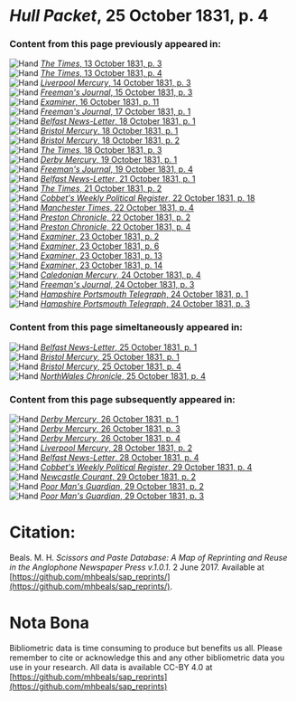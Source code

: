 # *Hull Packet*, 25 October 1831, p. 4  
  
### Content from this page previously appeared in:  
![Hand](http://scissorsandpaste.net/wp-content/uploads/2017/06/smallhandpointer.png) [*The Times*, 13 October 1831, p. 3](https://mhbeals.github.io/sap_html/The-Times/The-Times-13-October-1831-p-3)  
![Hand](http://scissorsandpaste.net/wp-content/uploads/2017/06/smallhandpointer.png) [*The Times*, 13 October 1831, p. 4](https://mhbeals.github.io/sap_html/The-Times/The-Times-13-October-1831-p-4)  
![Hand](http://scissorsandpaste.net/wp-content/uploads/2017/06/smallhandpointer.png) [*Liverpool Mercury*, 14 October 1831, p. 3](https://mhbeals.github.io/sap_html/Liverpool-Mercury/Liverpool-Mercury-14-October-1831-p-3)  
![Hand](http://scissorsandpaste.net/wp-content/uploads/2017/06/smallhandpointer.png) [*Freeman's Journal*, 15 October 1831, p. 3](https://mhbeals.github.io/sap_html/Freeman's-Journal/Freeman's-Journal-15-October-1831-p-3)  
![Hand](http://scissorsandpaste.net/wp-content/uploads/2017/06/smallhandpointer.png) [*Examiner*, 16 October 1831, p. 11](https://mhbeals.github.io/sap_html/Examiner/Examiner-16-October-1831-p-11)  
![Hand](http://scissorsandpaste.net/wp-content/uploads/2017/06/smallhandpointer.png) [*Freeman's Journal*, 17 October 1831, p. 1](https://mhbeals.github.io/sap_html/Freeman's-Journal/Freeman's-Journal-17-October-1831-p-1)  
![Hand](http://scissorsandpaste.net/wp-content/uploads/2017/06/smallhandpointer.png) [*Belfast News-Letter*, 18 October 1831, p. 1](https://mhbeals.github.io/sap_html/Belfast-News-Letter/Belfast-News-Letter-18-October-1831-p-1)  
![Hand](http://scissorsandpaste.net/wp-content/uploads/2017/06/smallhandpointer.png) [*Bristol Mercury*, 18 October 1831, p. 1](https://mhbeals.github.io/sap_html/Bristol-Mercury/Bristol-Mercury-18-October-1831-p-1)  
![Hand](http://scissorsandpaste.net/wp-content/uploads/2017/06/smallhandpointer.png) [*Bristol Mercury*, 18 October 1831, p. 2](https://mhbeals.github.io/sap_html/Bristol-Mercury/Bristol-Mercury-18-October-1831-p-2)  
![Hand](http://scissorsandpaste.net/wp-content/uploads/2017/06/smallhandpointer.png) [*The Times*, 18 October 1831, p. 3](https://mhbeals.github.io/sap_html/The-Times/The-Times-18-October-1831-p-3)  
![Hand](http://scissorsandpaste.net/wp-content/uploads/2017/06/smallhandpointer.png) [*Derby Mercury*, 19 October 1831, p. 1](https://mhbeals.github.io/sap_html/Derby-Mercury/Derby-Mercury-19-October-1831-p-1)  
![Hand](http://scissorsandpaste.net/wp-content/uploads/2017/06/smallhandpointer.png) [*Freeman's Journal*, 19 October 1831, p. 4](https://mhbeals.github.io/sap_html/Freeman's-Journal/Freeman's-Journal-19-October-1831-p-4)  
![Hand](http://scissorsandpaste.net/wp-content/uploads/2017/06/smallhandpointer.png) [*Belfast News-Letter*, 21 October 1831, p. 1](https://mhbeals.github.io/sap_html/Belfast-News-Letter/Belfast-News-Letter-21-October-1831-p-1)  
![Hand](http://scissorsandpaste.net/wp-content/uploads/2017/06/smallhandpointer.png) [*The Times*, 21 October 1831, p. 2](https://mhbeals.github.io/sap_html/The-Times/The-Times-21-October-1831-p-2)  
![Hand](http://scissorsandpaste.net/wp-content/uploads/2017/06/smallhandpointer.png) [*Cobbet's Weekly Political Register*, 22 October 1831, p. 18](https://mhbeals.github.io/sap_html/Cobbet's-Weekly-Political-Register/Cobbet's-Weekly-Political-Register-22-October-1831-p-18)  
![Hand](http://scissorsandpaste.net/wp-content/uploads/2017/06/smallhandpointer.png) [*Manchester Times*, 22 October 1831, p. 4](https://mhbeals.github.io/sap_html/Manchester-Times/Manchester-Times-22-October-1831-p-4)  
![Hand](http://scissorsandpaste.net/wp-content/uploads/2017/06/smallhandpointer.png) [*Preston Chronicle*, 22 October 1831, p. 2](https://mhbeals.github.io/sap_html/Preston-Chronicle/Preston-Chronicle-22-October-1831-p-2)  
![Hand](http://scissorsandpaste.net/wp-content/uploads/2017/06/smallhandpointer.png) [*Preston Chronicle*, 22 October 1831, p. 4](https://mhbeals.github.io/sap_html/Preston-Chronicle/Preston-Chronicle-22-October-1831-p-4)  
![Hand](http://scissorsandpaste.net/wp-content/uploads/2017/06/smallhandpointer.png) [*Examiner*, 23 October 1831, p. 2](https://mhbeals.github.io/sap_html/Examiner/Examiner-23-October-1831-p-2)  
![Hand](http://scissorsandpaste.net/wp-content/uploads/2017/06/smallhandpointer.png) [*Examiner*, 23 October 1831, p. 6](https://mhbeals.github.io/sap_html/Examiner/Examiner-23-October-1831-p-6)  
![Hand](http://scissorsandpaste.net/wp-content/uploads/2017/06/smallhandpointer.png) [*Examiner*, 23 October 1831, p. 13](https://mhbeals.github.io/sap_html/Examiner/Examiner-23-October-1831-p-13)  
![Hand](http://scissorsandpaste.net/wp-content/uploads/2017/06/smallhandpointer.png) [*Examiner*, 23 October 1831, p. 14](https://mhbeals.github.io/sap_html/Examiner/Examiner-23-October-1831-p-14)  
![Hand](http://scissorsandpaste.net/wp-content/uploads/2017/06/smallhandpointer.png) [*Caledonian Mercury*, 24 October 1831, p. 4](https://mhbeals.github.io/sap_html/Caledonian-Mercury/Caledonian-Mercury-24-October-1831-p-4)  
![Hand](http://scissorsandpaste.net/wp-content/uploads/2017/06/smallhandpointer.png) [*Freeman's Journal*, 24 October 1831, p. 3](https://mhbeals.github.io/sap_html/Freeman's-Journal/Freeman's-Journal-24-October-1831-p-3)  
![Hand](http://scissorsandpaste.net/wp-content/uploads/2017/06/smallhandpointer.png) [*Hampshire Portsmouth Telegraph*, 24 October 1831, p. 1](https://mhbeals.github.io/sap_html/Hampshire-Portsmouth-Telegraph/Hampshire-Portsmouth-Telegraph-24-October-1831-p-1)  
![Hand](http://scissorsandpaste.net/wp-content/uploads/2017/06/smallhandpointer.png) [*Hampshire Portsmouth Telegraph*, 24 October 1831, p. 3](https://mhbeals.github.io/sap_html/Hampshire-Portsmouth-Telegraph/Hampshire-Portsmouth-Telegraph-24-October-1831-p-3)  
  
### Content from this page simeltaneously appeared in:  
![Hand](http://scissorsandpaste.net/wp-content/uploads/2017/06/smallhandpointer.png) [*Belfast News-Letter*, 25 October 1831, p. 1](https://mhbeals.github.io/sap_html/Belfast-News-Letter/Belfast-News-Letter-25-October-1831-p-1)  
![Hand](http://scissorsandpaste.net/wp-content/uploads/2017/06/smallhandpointer.png) [*Bristol Mercury*, 25 October 1831, p. 1](https://mhbeals.github.io/sap_html/Bristol-Mercury/Bristol-Mercury-25-October-1831-p-1)  
![Hand](http://scissorsandpaste.net/wp-content/uploads/2017/06/smallhandpointer.png) [*Bristol Mercury*, 25 October 1831, p. 4](https://mhbeals.github.io/sap_html/Bristol-Mercury/Bristol-Mercury-25-October-1831-p-4)  
![Hand](http://scissorsandpaste.net/wp-content/uploads/2017/06/smallhandpointer.png) [*NorthWales Chronicle*, 25 October 1831, p. 4](https://mhbeals.github.io/sap_html/NorthWales-Chronicle/NorthWales-Chronicle-25-October-1831-p-4)  
  
### Content from this page subsequently appeared in:  
![Hand](http://scissorsandpaste.net/wp-content/uploads/2017/06/smallhandpointer.png) [*Derby Mercury*, 26 October 1831, p. 1](https://mhbeals.github.io/sap_html/Derby-Mercury/Derby-Mercury-26-October-1831-p-1)  
![Hand](http://scissorsandpaste.net/wp-content/uploads/2017/06/smallhandpointer.png) [*Derby Mercury*, 26 October 1831, p. 3](https://mhbeals.github.io/sap_html/Derby-Mercury/Derby-Mercury-26-October-1831-p-3)  
![Hand](http://scissorsandpaste.net/wp-content/uploads/2017/06/smallhandpointer.png) [*Derby Mercury*, 26 October 1831, p. 4](https://mhbeals.github.io/sap_html/Derby-Mercury/Derby-Mercury-26-October-1831-p-4)  
![Hand](http://scissorsandpaste.net/wp-content/uploads/2017/06/smallhandpointer.png) [*Liverpool Mercury*, 28 October 1831, p. 2](https://mhbeals.github.io/sap_html/Liverpool-Mercury/Liverpool-Mercury-28-October-1831-p-2)  
![Hand](http://scissorsandpaste.net/wp-content/uploads/2017/06/smallhandpointer.png) [*Belfast News-Letter*, 28 October 1831, p. 4](https://mhbeals.github.io/sap_html/Belfast-News-Letter/Belfast-News-Letter-28-October-1831-p-4)  
![Hand](http://scissorsandpaste.net/wp-content/uploads/2017/06/smallhandpointer.png) [*Cobbet's Weekly Political Register*, 29 October 1831, p. 4](https://mhbeals.github.io/sap_html/Cobbet's-Weekly-Political-Register/Cobbet's-Weekly-Political-Register-29-October-1831-p-4)  
![Hand](http://scissorsandpaste.net/wp-content/uploads/2017/06/smallhandpointer.png) [*Newcastle Courant*, 29 October 1831, p. 2](https://mhbeals.github.io/sap_html/Newcastle-Courant/Newcastle-Courant-29-October-1831-p-2)  
![Hand](http://scissorsandpaste.net/wp-content/uploads/2017/06/smallhandpointer.png) [*Poor Man's Guardian*, 29 October 1831, p. 2](https://mhbeals.github.io/sap_html/Poor-Man's-Guardian/Poor-Man's-Guardian-29-October-1831-p-2)  
![Hand](http://scissorsandpaste.net/wp-content/uploads/2017/06/smallhandpointer.png) [*Poor Man's Guardian*, 29 October 1831, p. 3](https://mhbeals.github.io/sap_html/Poor-Man's-Guardian/Poor-Man's-Guardian-29-October-1831-p-3)  


# Citation: 

Beals. M. H. *Scissors and Paste Database: A Map of Reprinting and Reuse in the Anglophone Newspaper Press v.1.0.1.* 2 June 2017. Available at [https://github.com/mhbeals/sap_reprints/](https://github.com/mhbeals/sap_reprints/). 

# Nota Bona

Bibliometric data is time consuming to produce but benefits us all. Please remember to cite or acknowledge this and any other bibliometric data you use in your research. All data is available CC-BY 4.0 at [https://github.com/mhbeals/sap_reprints](https://github.com/mhbeals/sap_reprints)